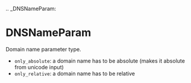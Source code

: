 [//]: # (THE CONTENT BELOW IS GENERATED. DO NOT EDIT.)
.. _DNSNameParam:

# DNSNameParam
[//]: # (ADD YOUR NOTES BELOW. THESE WILL BE PICKED EVERY TIME THE DOCS ARE REGENERATED. //end)
Domain name parameter type.

* `only_absolute`: a domain name has to be absolute (makes it absolute from unicode input)
* `only_relative`: a domain name has to be relative